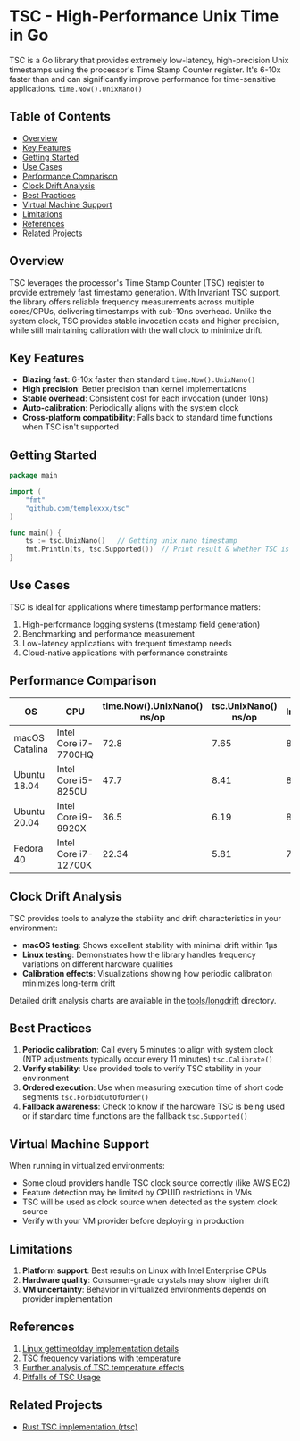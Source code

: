 # TSC - High-Performance Unix Time in Go
TSC is a Go library that provides extremely low-latency, high-precision Unix timestamps using the processor's Time Stamp Counter register. It's 6-10x faster than and can significantly improve performance for time-sensitive applications. `time.Now().UnixNano()`
## Table of Contents
- [Overview](#overview)
- [Key Features](#key-features)
- [Getting Started](#getting-started)
- [Use Cases](#use-cases)
- [Performance Comparison](#performance-comparison)
- [Clock Drift Analysis](#clock-drift-analysis)
- [Best Practices](#best-practices)
- [Virtual Machine Support](#virtual-machine-support)
- [Limitations](#limitations)
- [References](#references)
- [Related Projects](#related-projects)

## Overview
TSC leverages the processor's Time Stamp Counter (TSC) register to provide extremely fast timestamp generation. With Invariant TSC support, the library offers reliable frequency measurements across multiple cores/CPUs, delivering timestamps with sub-10ns overhead.
Unlike the system clock, TSC provides stable invocation costs and higher precision, while still maintaining calibration with the wall clock to minimize drift.
## Key Features
- **Blazing fast**: 6-10x faster than standard `time.Now().UnixNano()`
- **High precision**: Better precision than kernel implementations
- **Stable overhead**: Consistent cost for each invocation (under 10ns)
- **Auto-calibration**: Periodically aligns with the system clock
- **Cross-platform compatibility**: Falls back to standard time functions when TSC isn't supported

## Getting Started
``` go
package main

import (
	"fmt"
	"github.com/templexxx/tsc"
)

func main() {
	ts := tsc.UnixNano()   // Getting unix nano timestamp
	fmt.Println(ts, tsc.Supported())  // Print result & whether TSC is supported
}
```
## Use Cases
TSC is ideal for applications where timestamp performance matters:
1. High-performance logging systems (timestamp field generation)
2. Benchmarking and performance measurement
3. Low-latency applications with frequent timestamp needs
4. Cloud-native applications with performance constraints

## Performance Comparison

| OS | CPU | time.Now().UnixNano() ns/op | tsc.UnixNano() ns/op | Improvement |
| --- | --- | --- | --- | --- |
| macOS Catalina | Intel Core i7-7700HQ | 72.8 | 7.65 | 89.49% |
| Ubuntu 18.04 | Intel Core i5-8250U | 47.7 | 8.41 | 82.36% |
| Ubuntu 20.04 | Intel Core i9-9920X | 36.5 | 6.19 | 83.04% |
| Fedora 40 | Intel Core i7-12700K | 22.34 | 5.81 | 73.99% |
## Clock Drift Analysis
TSC provides tools to analyze the stability and drift characteristics in your environment:
- **macOS testing**: Shows excellent stability with minimal drift within 1μs
- **Linux testing**: Demonstrates how the library handles frequency variations on different hardware qualities
- **Calibration effects**: Visualizations showing how periodic calibration minimizes long-term drift

Detailed drift analysis charts are available in the [tools/longdrift](tools/longdrift/README.md) directory.
## Best Practices
1. **Periodic calibration**: Call every 5 minutes to align with system clock (NTP adjustments typically occur every 11 minutes) `tsc.Calibrate()`
2. **Verify stability**: Use provided tools to verify TSC stability in your environment
3. **Ordered execution**: Use when measuring execution time of short code segments `tsc.ForbidOutOfOrder()`
4. **Fallback awareness**: Check to know if the hardware TSC is being used or if standard time functions are the fallback `tsc.Supported()`

## Virtual Machine Support
When running in virtualized environments:
- Some cloud providers handle TSC clock source correctly (like AWS EC2)
- Feature detection may be limited by CPUID restrictions in VMs
- TSC will be used as clock source when detected as the system clock source
- Verify with your VM provider before deploying in production

## Limitations
1. **Platform support**: Best results on Linux with Intel Enterprise CPUs
2. **Hardware quality**: Consumer-grade crystals may show higher drift
3. **VM uncertainty**: Behavior in virtualized environments depends on provider implementation

## References
1. [Linux gettimeofday implementation details](https://stackoverflow.com/questions/13230719/how-is-the-microsecond-time-of-linux-gettimeofday-obtained-and-what-is-its-acc)
2. [TSC frequency variations with temperature](https://community.intel.com/t5/Software-Tuning-Performance/TSC-frequency-variations-with-temperature/td-p/1098982)
3. [Further analysis of TSC temperature effects](https://community.intel.com/t5/Software-Tuning-Performance/TSC-frequency-variations-with-temperature/m-p/1126518)
4. [Pitfalls of TSC Usage](http://oliveryang.net/2015/09/pitfalls-of-TSC-usage)

## Related Projects
- [Rust TSC implementation (rtsc)](https://github.com/templexxx/rtsc)
